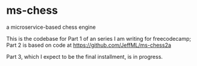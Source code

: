# ms-chess
a microservice-based chess engine

This is the codebase for Part 1 of an series I am writing for freecodecamp;  Part 2 is based on code at https://github.com/JeffML/ms-chess2a

Part 3, which I expect to be the final installment, is in progress.
